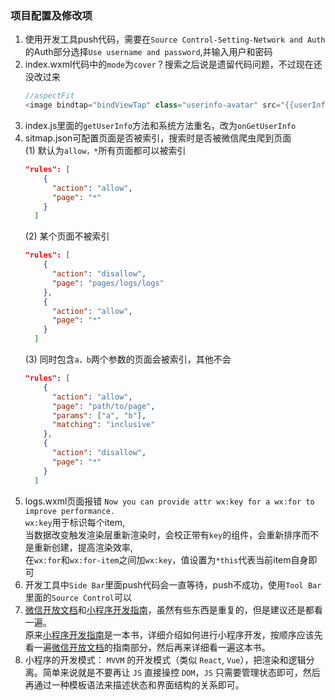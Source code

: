 ### 项目配置及修改项
1. 使用开发工具push代码，需要在`Source Control-Setting-Network and Auth`的Auth部分选择`Use username and password`,并输入用户和密码
2. index.wxml代码中的`mode`为`cover`？搜索之后说是遗留代码问题，不过现在还没改过来
    ```js
    //aspectFit
    <image bindtap="bindViewTap" class="userinfo-avatar" src="{{userInfo.avatarUrl}}" mode="aspectFit"></image>
    ``` 
3. index.js里面的`getUserInfo`方法和系统方法重名，改为`onGetUserInfo`
4. sitmap.json可配置页面是否被索引，搜索时是否被微信爬虫爬到页面   
    (1) 默认为`allow，*`所有页面都可以被索引
      ```json
      "rules": [
          {
            "action": "allow",
            "page": "*"
          }
        ]
      ```
    (2) 某个页面不被索引
      ```json
      "rules": [
          {
            "action": "disallow",
            "page": "pages/logs/logs"
          },
          {
            "action": "allow",
            "page": "*"
          }
        ]
      ```
    (3) 同时包含`a，b`两个参数的页面会被索引，其他不会
      ```json
      "rules": [
          {
            "action": "allow",
            "page": "path/to/page",
            "params": ["a", "b"],
            "matching": "inclusive"
          }, 
          {
            "action": "disallow",
            "page": "*"
          }
        ]
      ```
5. logs.wxml页面报错 `Now you can provide attr wx:key for a wx:for to improve performance.`  
  `wx:key`用于标识每个item,   
  当数据改变触发渲染层重新渲染时，会校正带有`key`的组件，会重新排序而不是重新创建，提高渲染效率,   
  在`wx:for`和`wx:for-item`之间加`wx:key`，值设置为`*this`代表当前item自身即可
6. 开发工具中`Side Bar`里面push代码会一直等待，push不成功，使用`Tool Bar`里面的`Source Control`可以
7. [微信开放文档][documents]和[小程序开发指南][guideline]，虽然有些东西是重复的，但是建议还是都看一遍。   
  原来[小程序开发指南][guideline]是一本书，详细介绍如何进行小程序开发，按顺序应该先看一遍[微信开放文档][documents]的指南部分，然后再来详细看一遍这本书。
8.  小程序的开发模式： `MVVM` 的开发模式（类似 `React`, `Vue`），把渲染和逻辑分离。简单来说就是不要再让 `JS` 直接操控 `DOM`，`JS` 只需要管理状态即可，然后再通过一种模板语法来描述状态和界面结构的关系即可。

  [comment]: #markdown添加注释语法[comment]:空格#
  [comment]: #markdown行内代码用两个``包裹
  [comment]: #markdown参考链接和正文之间要加空行
  [comment]: #手动安装sublime的markdown插件OmniMarkupPreviewer时，需要修改下载的OmniMarkupPreviewer文件名，去掉-master；详情见博客https://www.cnblogs.com/shenyuiOS/p/12771250.html
  [comment]: #列表项中添加代码，前面加两个Tab
  [documents]: https://developers.weixin.qq.com/miniprogram/dev/framework/quickstart/
  [guideline]: https://developers.weixin.qq.com/ebook?action=get_post_info&docid=0008aeea9a8978ab0086a685851c0a
